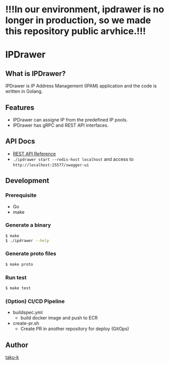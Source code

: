 # !!!In our environment, ipdrawer is no longer in production, so we made this repository public arvhice.!!!

# IPDrawer


## What is IPDrawer?
IPDrawer is IP Address Management (IPAM) application and the code is written in Golang.

## Features
* IPDrawer can assigne IP from the predefined IP pools.
* IPDrawer has gRPC and REST API interfaces.

## API Docs
* [REST API Reference](/pkg/server/apiclient/README.md)
* `./ipdrawer start --redis-host localhost` and access to `http://localhost:25577/swagger-ui`

## Development

### Prerequisite

* Go
* make

### Generate a binary

```bash
$ make
$ ./ipdrawer --help
```

### Generate proto files

```bash
$ make proto
```

### Run test

```bash
$ make test
```

### (Option) CI/CD Pipeline
- buildspec.yml
  - build docker image and push to ECR
- create-pr.sh
  - Create PR in another repository for deploy (GitOps)

## Author

[taku-k](https://github.com/taku-k)
